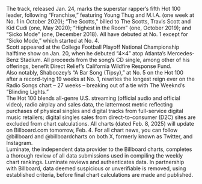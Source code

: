 The track, released Jan. 24, marks the superstar rapper’s fifth Hot 100 leader, following “Franchise,” featuring Young Thug and M.I.A. (one week at No. 1 in October 2020); “The Scotts,” billed to The Scotts, Travis Scott and Kid Cudi (one, May 2020); “Highest in the Room” (one, October 2019); and “Sicko Mode” (one, December 2018). All have debuted at No. 1 except for “Sicko Mode,” which started at No. 4.</br>Scott appeared at the College Football Playoff National Championship halftime show on Jan. 20, when he debuted “4×4” atop Atlanta’s Mercedes-Benz Stadium. All proceeds from the song’s CD single, among other of his offerings, benefit Direct Relief’s California Wildfire Response Fund.</br>Also notably, Shaboozey’s “A Bar Song (Tipsy),” at No. 5 on the Hot 100 after a record-tying 19 weeks at No. 1, rewrites the longest reign ever on the Radio Songs chart – 27 weeks – breaking out of a tie with The Weeknd’s “Blinding Lights.”</br>The Hot 100 blends all-genre U.S. streaming (official audio and official video), radio airplay and sales data, the lattermost metric reflecting purchases of physical singles and digital tracks from full-service digital music retailers; digital singles sales from direct-to-consumer (D2C) sites are excluded from chart calculations. All charts (dated Feb. 8, 2025) will update on Billboard.com tomorrow, Feb. 4. For all chart news, you can follow @billboard and @billboardcharts on both X, formerly known as Twitter, and Instagram.</br>Luminate, the independent data provider to the Billboard charts, completes a thorough review of all data submissions used in compiling the weekly chart rankings. Luminate reviews and authenticates data. In partnership with Billboard, data deemed suspicious or unverifiable is removed, using established criteria, before final chart calculations are made and published.
